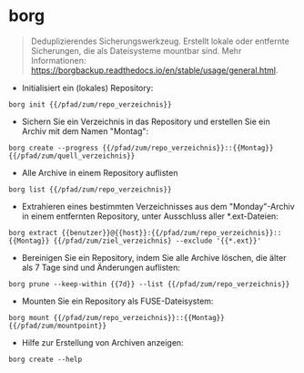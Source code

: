 # borg

> Deduplizierendes Sicherungswerkzeug.
> Erstellt lokale oder entfernte Sicherungen, die als Dateisysteme mountbar sind.
> Mehr Informationen: <https://borgbackup.readthedocs.io/en/stable/usage/general.html>.

- Initialisiert ein (lokales) Repository:

`borg init {{/pfad/zum/repo_verzeichnis}}`

- Sichern Sie ein Verzeichnis in das Repository und erstellen Sie ein Archiv mit dem Namen "Montag":

`borg create --progress {{/pfad/zum/repo_verzeichnis}}::{{Montag}} {{/pfad/zum/quell_verzeichnis}}`

-  Alle Archive in einem Repository auflisten

`borg list {{/pfad/zum/repo_verzeichnis}}`

- Extrahieren eines bestimmten Verzeichnisses aus dem "Monday"-Archiv in einem entfernten Repository, unter Ausschluss aller *.ext-Dateien:

`borg extract {{benutzer}}@{{host}}:{{/pfad/zum/repo_verzeichnis}}::{{Montag}} {{/pfad/zum/ziel_verzeichnis} --exclude '{{*.ext}}'`

- Bereinigen Sie ein Repository, indem Sie alle Archive löschen, die älter als 7 Tage sind und Änderungen auflisten:

`borg prune --keep-within {{7d}} --list {{/pfad/zum/repo_verzeichnis}}`

- Mounten Sie ein Repository als FUSE-Dateisystem:

`borg mount {{/pfad/zum/repo_verzeichnis}}::{{Montag}} {{/pfad/zum/mountpoint}}`

- Hilfe zur Erstellung von Archiven anzeigen:

`borg create --help`
